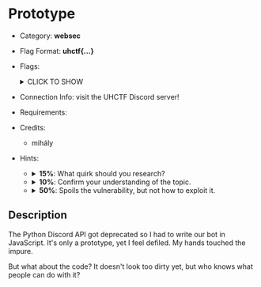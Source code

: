 # Prototype
* Category: **websec**

* Flag Format: **uhctf{...}**

* Flags: <details><summary>CLICK TO SHOW</summary><ul><ul>
<li>static: <code>uhctf{everybody-gangsta-till-their-prototype-gets-polluted-f99a2b}</code></li>
</ul></ul></details>

* Connection Info: visit the UHCTF Discord server!

* Requirements:

* Credits:
    * mihály

* Hints: <ul><ul>
<li><details>
    <summary><strong>15%</strong>: What quirk should you research?</summary>
    I remember doing `console.log({})` in my browser once. Objects seem to contain a lot of weird stuff in JavaScript. Wonder what that is all about?
</details></li>
<li><details>
    <summary><strong>10%</strong>: Confirm your understanding of the topic.</summary>
    <img src='https://cdn.discordapp.com/attachments/792751438673608724/950859054891298906/2021-12-23-21-47-35.png'>
</details></li>
<li><details>
    <summary><strong>50%</strong>: Spoils the vulnerability, but not how to exploit it.</summary>
    Prototype pollution is the result of incorrect implementation of a specific functionality. Maybe the bot's author already had their doubts during development?
</details></li>
</ul></ul>

## Description
The Python Discord API got deprecated so I had to write our bot in JavaScript. It's only a prototype, yet I feel defiled. My hands touched the impure.

But what about the code? It doesn't look too dirty yet, but who knows what people can do with it?
